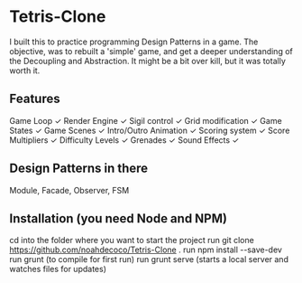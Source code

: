 # Tetris-Clone
I built this to practice programming Design Patterns in a game. The objective, was to rebuilt a 'simple' game, and get a deeper understanding of the Decoupling and Abstraction. It might be a bit over kill, but it was totally worth it.

## Features
Game Loop ✓ 
Render Engine ✓ 
Sigil control ✓ 
Grid modification ✓ 
Game States ✓ 
Game Scenes ✓ 
Intro/Outro Animation ✓ 
Scoring system ✓ 
Score Multipliers ✓ 
Difficulty Levels ✓ 
Grenades ✓ 
Sound Effects ✓

## Design Patterns in there
Module, Facade, Observer, FSM

## Installation (you need Node and NPM)
cd into the folder where you want to start the project
run git clone https://github.com/noahdecoco/Tetris-Clone .
run npm install --save-dev
run grunt (to compile for first run)
run grunt serve (starts a local server and watches files for updates)
